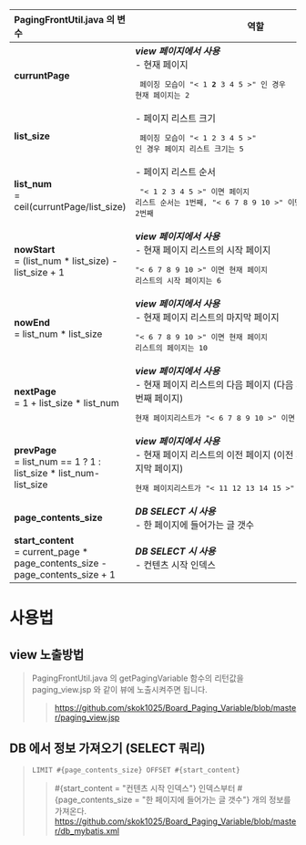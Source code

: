 

|PagingFrontUtil.java 의 변수|역할|
|:------|---|
|**curruntPage**|__*view 페이지에서 사용*__<br> - 현재 페이지 <br> <pre> 페이징 모습이 "< 1 **2** 3 4 5 >" 인 경우 현재 페이지는 2</pre>|
|**list_size**|- 페이지 리스트 크기 <br> <pre> 페이징 모습이 "< 1 2 3 4 5 >" 인 경우 페이지 리스트 크기는 5</pre>|
|**list_num** <br> = ceil(curruntPage/list_size)|- 페이지 리스트 순서 <br> <pre> "< 1 2 3 4 5 >" 이면 페이지 리스트 순서는 1번째, "< 6 7 8 9 10 >" 이면 페이지 리스트 순서는 2번째</pre>|
|**nowStart** <br> =  (list_num * list_size) - list_size + 1|__*view 페이지에서 사용*__ <br> - 현재 페이지 리스트의 시작 페이지 <br> <pre>"< 6 7 8 9 10 >" 이면 현재 페이지 리스트의 시작 페이지는 6</pre>|
|**nowEnd** <br> =  list_num * list_size|__*view 페이지에서 사용*__<br> - 현재 페이지 리스트의 마지막 페이지 <br> <pre>"< 6 7 8 9 10 >" 이면 현재 페이지 리스트의  페이지는 10</pre>|
|**nextPage** <br> =  1 + list_size * list_num|__*view 페이지에서 사용*__<br> - 현재 페이지 리스트의 다음 페이지 (다음 페이지 리스트의 첫번째 페이지) <br> <pre> 현재 페이지리스트가 "< 6 7 8 9 10 >" 이면 다음 페이지는 11 </pre>|
|**prevPage** <br> =  list_num == 1 ? 1 : list_size * list_num-list_size|__*view 페이지에서 사용*__ <br> - 현재 페이지 리스트의 이전 페이지 (이전 페이지 리스트의 마지막 페이지) <br> <pre> 현재 페이지리스트가 "< 11 12 13 14 15 >" 이면 이전 페이지는 10 </pre>|
|**page_contents_size**|__*DB SELECT 시 사용*__<br> - 한 페이지에 들어가는 글 갯수|
|**start_content** <br> =  current_page * page_contents_size - page_contents_size + 1|__*DB SELECT 시 사용*__<br> - 컨텐츠 시작 인덱스|

# 사용법

## view 노출방법
> PagingFrontUtil.java 의 getPagingVariable 함수의 리턴값을 paging_view.jsp 와 같이 뷰에 노출시켜주면 됩니다.
>> https://github.com/skok1025/Board_Paging_Variable/blob/master/paging_view.jsp

## DB 에서 정보 가져오기 (SELECT 쿼리)
> <code>LIMIT #{page_contents_size} OFFSET #{start_content}</code>
>> #{start_content = "컨텐츠 시작 인덱스"} 인덱스부터 #{page_contents_size = "한 페이지에 들어가는 글 갯수"} 개의 정보를 가져온다. 
>> https://github.com/skok1025/Board_Paging_Variable/blob/master/db_mybatis.xml
